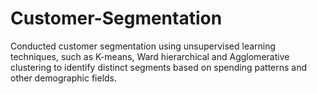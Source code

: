 # Customer-Segmentation
Conducted customer segmentation using unsupervised learning techniques, such as K-means, Ward hierarchical and Agglomerative clustering to identify distinct segments based on spending patterns and other demographic fields.
